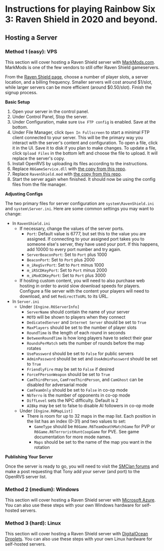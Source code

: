 
# Instructions for playing Rainbow Six 3: Raven Shield in 2020 and beyond.

## Hosting a Server

### Method 1 (easy): VPS

This section will cover hosting a Raven Shield server with [MarkMods.com](https://www.markmods.com). MarkMods is one of the few vendors to still offer Raven Shield gameservers.

From the [Raven Shield page](https://www.markmods.com/gameserverhosting/Rainbow%20Six%203:Raven%20Shield/), choose a number of player slots, a server location, and a billing frequency. Smaller servers will cost around $1/slot, while larger servers can be more efficient (around $0.50/slot). Finish the signup process.

**Basic Setup**

1. Open your server in the control panel.
  1. Under Control Panel, Stop the server.
  1. Under Configuration, make sure `Use FTP config` is enabled. Save at the bottom.
  1. Under File Manager, click `Open In Fullscreen` to start a minimal FTP client connected to your server. This will be the primary way you interact with the server's content and configuration. To open a file, click it in the UI. Save it to disk if you plan to make changes. To update a file, click `Upload Files` in the bottom left and choose the file to upload. It will replace the server's copy.
  1. Install OpenRVS by uploading its files according to the instructions.
  1. Replace `R6GameService.dll` with [the copy from this repo](R6GameService.dll).
  1. Replace `RavenShield.mod` with [the copy from this repo](RavenShield.mod).
  1. Start the server again when finished. It should now be using the config files from the file manager.

**Adjusting Configs**

The two primary files for server configuration are `system\RavenShield.ini` and `system\Server.ini`. Here are some common settings you may want to change:

* In `RavenShield.ini`
  * If necessary, change the values of the server ports.
    * `Port`: Default value is 6777, but set this to the value you are assigned. If connecting to your assigned port takes you to someone else's server, they have used your port. If this happens, add 10000 to every port number and try again.
    * `ServerBeaconPort`: Set to `Port` plus 1000 
    * `BeaconPort`: Set to `Port` plus 2000
    * `m_iRegSvrPort`: Set to `Port` minus 1000
    * `m_iRSCDKeyPort`: Set to `Port` minus 2000
    * `m_iModCDKeyPort`: Set to `Port` plus 3000
  * If hosting custom content, you will need to also purchase web hosting in order to avoid slow download speeds for players. Configure a file server with the content your players will need to download, and set `RedirectToURL` to its URL.
* In `Server.ini`
  * Under `[Engine.R6ServerInfo]`
    * `ServerName` should contain the name of your server
    * `MOTD` will be shown to players when they connect
    * `DedicatedServer` and `Internet Server` should be set to `True`
    * `MaxPlayers` should be set to the number of player slots
    * `RoundTime` is the length of each round in seconds
    * `BetweenRoundTime` is how long players have to select their gear
    * `RoundsPerMatch` sets the number of rounds before the map rotates
    * `UsePassword` should be set to `False` for public servers
    * `AdminPassword` should be set and `UseAdminPassword` should be set to `True`   
    * `FriendlyFire` may be set to `False` if desired
    * `ForceFPersonWeapon` should be set to `True`
    * `CamThirdPerson`, `CamFreeThirdPerson`, and `CamGhost` can be disabled for adversarial mode
    * `CamTeamOnly` should be set to `False` in co-op mode
    * `NbTerro` is the number of opponents in co-op mode
    * `DiffLevel` sets the NPC difficulty. Default is 2
    * `AIBkp` may be set to false to disable AI followers in co-op mode   
  * Under `[Engine.R6MapList]`
    * There is room for up to 32 maps in the map list. Each position in the list has an index (0-31) and two values to set:
      * `GameType` should be `R6Game.R6TeamDeathMatchGame` for PVP or `R6Game.R6TerroristHuntCoopGame` for PVE. See game documentation for more mode names.
      * `Maps` should be set to the name of the map you want in the rotation

**Publishing Your Server**

Once the server is ready to go, you will need to visit the [SMClan forums](http://smclan.org/forum/42) and make a post requesting that Tony add your server (and port) to the OpenRVS server list.

### Method 2 (medium): Windows

This section will cover hosting a Raven Shield server with [Microsoft Azure](https://azure.microsoft.com/en-us/services/virtual-machines/). You can also use these steps with your own Windows hardware for self-hosted servers.

### Method 3 (hard): Linux

This section will cover hosting a Raven Shield server with [DigitalOcean Droplets](https://www.digitalocean.com/products/droplets/). You can also use these steps with your own Linux hardware for self-hosted servers.
